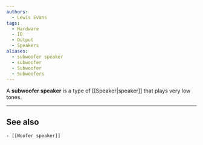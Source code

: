 ```yaml
---
authors:
  - Lewis Evans
tags:
  - Hardware
  - IO
  - Output
  - Speakers
aliases:
  - subwoofer speaker
  - subwoofer
  - Subwoofer
  - Subwoofers
---
```

A **subwoofer speaker** is a type of [[Speaker|speaker]] that plays very low tones.

---
## See also
	- [[Woofer speaker]]